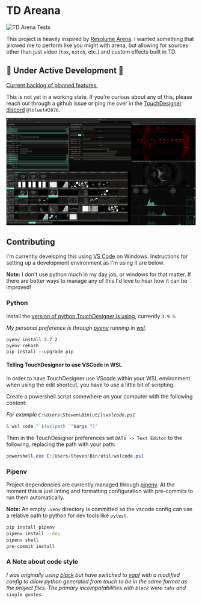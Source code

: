 # TD Areana

![TD Arena Tests](https://github.com/llwt/TD-Arena/workflows/TD%20Arena%20Tests/badge.svg)

This project is heavily inspired by [Resolume Arena](https://resolume.com/). I wanted something that allowed me to perform like you might with arena, but allowing for sources other than just video (`tox`, `notch`, etc.) and custom effects built in TD.

## 🚧 Under Active Development 🚧

[Current backlog of planned features.](https://github.com/llwt/TD-Arena/projects/1)

This is not yet in a working state. If you're curious about any of this, please reach out through a github issue or ping me over in the [TouchDesigner discord](http://td-discord.com/) `@lolwut#2076`.

![UI Screenshot](Docs/images/ui.png)

## Contributing

I'm currently developing this using [VS Code](https://code.visualstudio.com/) on Windows. Instructions for setting up a development environment as I'm using it are below.

**Note:** I don't use python much in my day job, or windows for that matter. If there are better ways to manage any of this I'd love to hear how it can be improved!

### Python

Install the [version of python TouchDesigner is using](https://docs.derivative.ca/Release_Notes#New_Python), currently `3.9.5`.

_My personal preference is through [pyenv](https://github.com/pyenv/pyenv) running in [wsl](https://docs.microsoft.com/en-us/windows/wsl/install-win10)._

```
pyenv install 3.7.2
pyenv rehash
pip install --upgrade pip
```

#### Telling TouchDesigner to use VSCode in WSL

In order to have TouchDesigner use VScode within your WSL environment when using the edit shortcut, you have to use a little bit of scripting.

Create a powershell script somewhere on your computer with the following content:

_For example `C:\Users\Steven\Bin\util\wslcode.ps1`_

```ps1
& wsl code "`$(wslpath `"$args`")"
```

Then in the TouchDesigner preferences set `DATs -> Text Editor` to the following, replacing the path with your path:

```ps1
powershell.exe C:/Users/Steven/Bin/util/wslcode.ps1
```

### Pipenv

Project dependencies are currently managed through [pipenv](https://pipenv.pypa.io/en/latest/install/#installing-pipenv). At the moment this is just linting and formatting configuration with pre-commits to run them automatically.

**Note:** An empty `.venv` directory is committed so the vscode config can use a relative path to python for dev tools like `pytest`.

```sh
pip install pipenv
pipenv install --dev
pipenv shell
pre-commit install
```

### A Note about code style

_I was originally using [black](https://github.com/psf/black) but have switched to [yapf](https://github.com/google/yapf) with a modified config to allow python generated from touch to be in the same format as the project files. The primary incompatabilities with `black` were `tabs` and `single quotes`._

